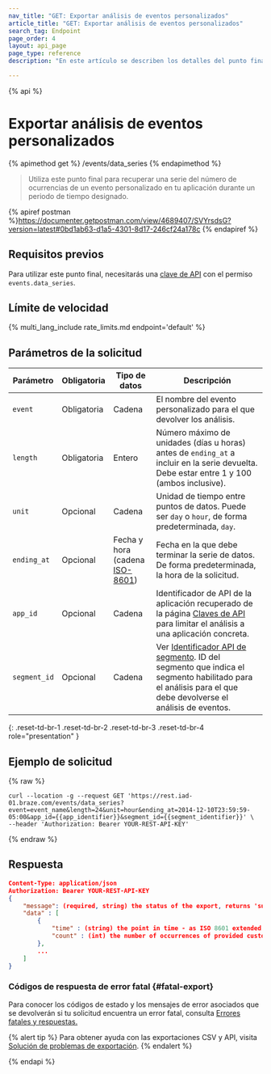 ```yaml
---
nav_title: "GET: Exportar análisis de eventos personalizados"
article_title: "GET: Exportar análisis de eventos personalizados"
search_tag: Endpoint
page_order: 4
layout: api_page
page_type: reference
description: "En este artículo se describen los detalles del punto final Exportar análisis de eventos personalizados de Braze."

---
```

{% api %}
# Exportar análisis de eventos personalizados
{% apimethod get %}
/events/data_series
{% endapimethod %}

> Utiliza este punto final para recuperar una serie del número de ocurrencias de un evento personalizado en tu aplicación durante un periodo de tiempo designado.

{% apiref postman %}https://documenter.getpostman.com/view/4689407/SVYrsdsG?version=latest#0bd1ab63-d1a5-4301-8d17-246cf24a178c {% endapiref %}

## Requisitos previos

Para utilizar este punto final, necesitarás una [clave de API]({{site.baseurl}}/api/basics#rest-api-key/) con el permiso `events.data_series`.

## Límite de velocidad

{% multi_lang_include rate_limits.md endpoint='default' %}

## Parámetros de la solicitud

| Parámetro| Obligatoria | Tipo de datos | Descripción |
| -------- | -------- | --------- | ----------- |
| `event` | Obligatoria | Cadena | El nombre del evento personalizado para el que devolver los análisis. |
| `length` | Obligatoria | Entero | Número máximo de unidades (días u horas) antes de `ending_at` a incluir en la serie devuelta. Debe estar entre 1 y 100 (ambos inclusive). |
| `unit` | Opcional | Cadena | Unidad de tiempo entre puntos de datos. Puede ser `day` o `hour`, de forma predeterminada, `day`.  |
| `ending_at` | Opcional | Fecha y hora <br>(cadena [ISO-8601](https://en.wikipedia.org/wiki/ISO_8601)) | Fecha en la que debe terminar la serie de datos. De forma predeterminada, la hora de la solicitud. |
| `app_id` | Opcional | Cadena | Identificador de API de la aplicación recuperado de la página [Claves de API]({{site.baseurl}}/user_guide/administrative/app_settings/api_settings_tab/) para limitar el análisis a una aplicación concreta. |
| `segment_id` | Opcional | Cadena | Ver [Identificador API de segmento]({{site.baseurl}}/api/identifier_types/). ID del segmento que indica el segmento habilitado para el análisis para el que debe devolverse el análisis de eventos. |
{: .reset-td-br-1 .reset-td-br-2 .reset-td-br-3  .reset-td-br-4 role="presentation" }


## Ejemplo de solicitud
{% raw %}
```
curl --location -g --request GET 'https://rest.iad-01.braze.com/events/data_series?event=event_name&length=24&unit=hour&ending_at=2014-12-10T23:59:59-05:00&app_id={{app_identifier}}&segment_id={{segment_identifier}}' \
--header 'Authorization: Bearer YOUR-REST-API-KEY'
```
{% endraw %}

## Respuesta

```json
Content-Type: application/json
Authorization: Bearer YOUR-REST-API-KEY
{
    "message": (required, string) the status of the export, returns 'success' when completed without errors,
    "data" : [
        {
            "time" : (string) the point in time - as ISO 8601 extended when unit is "hour" and as ISO 8601 date when unit is "day",
            "count" : (int) the number of occurrences of provided custom event
        },
        ...
    ]
}
```

### Códigos de respuesta de error fatal {#fatal-export}

Para conocer los códigos de estado y los mensajes de error asociados que se devolverán si tu solicitud encuentra un error fatal, consulta [Errores fatales y respuestas.]({{site.baseurl}}/api/errors/#fatal-errors)

{% alert tip %}
Para obtener ayuda con las exportaciones CSV y API, visita [Solución de problemas de exportación]({{site.baseurl}}/user_guide/data_and_analytics/export_braze_data/export_troubleshooting/).
{% endalert %}

{% endapi %}
